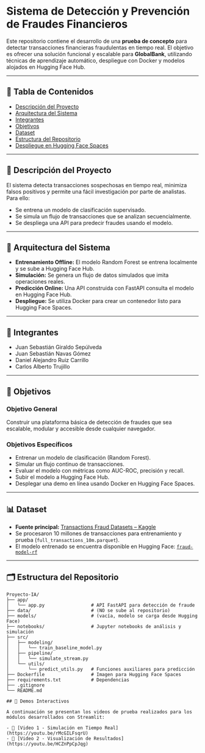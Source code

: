 # Sistema de Detección y Prevención de Fraudes Financieros

Este repositorio contiene el desarrollo de una **prueba de concepto** para detectar transacciones financieras fraudulentas en tiempo real. El objetivo es ofrecer una solución funcional y escalable para **GlobalBank**, utilizando técnicas de aprendizaje automático, despliegue con Docker y modelos alojados en Hugging Face Hub.

---

## 📂 Tabla de Contenidos

- [Descripción del Proyecto](#descripción-del-proyecto)
- [Arquitectura del Sistema](#arquitectura-del-sistema)
- [Integrantes](#integrantes)
- [Objetivos](#objetivos)
- [Dataset](#dataset)
- [Estructura del Repositorio](#estructura-del-repositorio)
- [Despliegue en Hugging Face Spaces](#despliegue-en-hugging-face-spaces)

---

## 🧠 Descripción del Proyecto

El sistema detecta transacciones sospechosas en tiempo real, minimiza falsos positivos y permite una fácil investigación por parte de analistas. Para ello:

- Se entrena un modelo de clasificación supervisado.
- Se simula un flujo de transacciones que se analizan secuencialmente.
- Se despliega una API para predecir fraudes usando el modelo.

---

## 🧱 Arquitectura del Sistema

- **Entrenamiento Offline:** El modelo Random Forest se entrena localmente y se sube a Hugging Face Hub.
- **Simulación:** Se genera un flujo de datos simulados que imita operaciones reales.
- **Predicción Online:** Una API construida con FastAPI consulta el modelo en Hugging Face Hub.
- **Despliegue:** Se utiliza Docker para crear un contenedor listo para Hugging Face Spaces.

---

## 👥 Integrantes

- Juan Sebastián Giraldo Sepúlveda  
- Juan Sebastián Navas Gómez  
- Daniel Alejandro Ruiz Carrillo  
- Carlos Alberto Trujillo  

---

## 🎯 Objetivos

### Objetivo General
Construir una plataforma básica de detección de fraudes que sea escalable, modular y accesible desde cualquier navegador.

### Objetivos Específicos

- Entrenar un modelo de clasificación (Random Forest).
- Simular un flujo continuo de transacciones.
- Evaluar el modelo con métricas como AUC-ROC, precisión y recall.
- Subir el modelo a Hugging Face Hub.
- Desplegar una demo en línea usando Docker en Hugging Face Spaces.

---

## 📊 Dataset

- **Fuente principal:** [Transactions Fraud Datasets – Kaggle](https://www.kaggle.com/datasets/computingvictor/transactions-fraud-datasets)
- Se procesaron 10 millones de transacciones para entrenamiento y prueba (`full_transactions_10m.parquet`).
- El modelo entrenado se encuentra disponible en Hugging Face: [`fraud-model-rf`](https://huggingface.co/Juannavas38/fraud-model-rf)

---

## 🗂️ Estructura del Repositorio

```plaintext
Proyecto-IA/
├── app/
│   └── app.py                 # API FastAPI para detección de fraude
├── data/                      # (NO se sube al repositorio)
├── models/                    # (vacía, modelo se carga desde Hugging Face)
├── notebooks/                 # Jupyter notebooks de análisis y simulación
├── src/
│   ├── modeling/
│   │   └── train_baseline_model.py
│   ├── pipeline/
│   │   └── simulate_stream.py
│   └── utils/
│       └── predict_utils.py   # Funciones auxiliares para predicción
├── Dockerfile                 # Imagen para Hugging Face Spaces
├── requirements.txt           # Dependencias
├── .gitignore
└── README.md

## 🎥 Demos Interactivos

A continuación se presentan los videos de prueba realizados para los módulos desarrollados con Streamlit:

- 🔗 [Video 1 - Simulación en Tiempo Real](https://youtu.be/rMcGILFsqrU)
- 🔗 [Video 2 - Visualización de Resultados](https://youtu.be/HCZnPpCpJqg)
